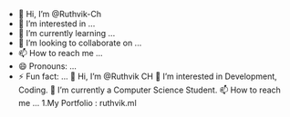 - 👋 Hi, I’m @Ruthvik-Ch
- 👀 I’m interested in ...
- 🌱 I’m currently learning ...
- 💞️ I’m looking to collaborate on ...
- 📫 How to reach me ...
- 😄 Pronouns: ...
- ⚡ Fun fact: ...
👋 Hi, I’m @Ruthvik CH
👀 I’m interested in Development, Coding.
🌱 I’m currently a Computer Science Student.
📫 How to reach me ...
1.My Portfolio : ruthvik.ml
<!---
Ruthvik-Ch/Ruthvik-Ch is a ✨ special ✨ repository because its `README.md` (this file) appears on your GitHub profile.
You can click the Preview link to take a look at your changes.
--->
